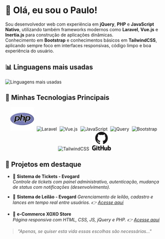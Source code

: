 # 👋 Olá, eu sou o Paulo!

Sou desenvolvedor web com experiência em **jQuery**, **PHP** e **JavaScript Nativo**, utilizando também frameworks modernos como **Laravel**, **Vue.js** e **Inertia.js** para construção de aplicações dinâmicas.  
Conhecimento em **Bootstrap** e conhecimentos básicos em **TailwindCSS**, aplicando sempre foco em interfaces responsivas, código limpo e boa experiência do usuário.

## 📊 Linguagens mais usadas

![Linguagens mais usadas](https://github-readme-stats.vercel.app/api/top-langs/?username=pccardoso&theme=radical)

## 🚀 Minhas Tecnologias Principais

<p align="center" background="gray">
  <!-- PHP -->
  <img src="https://github.com/devicons/devicon/blob/master/icons/php/php-original.svg" width="75" style="margin-right:5px" alt="PHP"/>

  <!-- Laravel (imagem alternativa) -->
  <img src="https://static-00.iconduck.com/assets.00/laravel-icon-497x512-uwybstke.png" width="65" style="margin-right:5px" alt="Laravel"/>

  <!-- Vue.js -->
  <img src="https://cdn.jsdelivr.net/gh/devicons/devicon/icons/vuejs/vuejs-original.svg" width="70" style="margin-right:5px" alt="Vue.js"/>

  <!-- JavaScript -->
  <img src="https://cdn.jsdelivr.net/gh/devicons/devicon/icons/javascript/javascript-original.svg" width="70" style="margin-right:5px" alt="JavaScript"/>

  <!-- jQuery -->
  <img src="https://cdn.jsdelivr.net/gh/devicons/devicon/icons/jquery/jquery-original.svg" width="70" style="margin-right:5px" alt="jQuery"/>

  <!-- Bootstrap -->
  <img src="https://cdn.jsdelivr.net/gh/devicons/devicon/icons/bootstrap/bootstrap-original.svg" width="70" style="margin-right:5px" alt="Bootstrap"/>

  <!-- TailwindCSS (imagem alternativa) -->
  <img src="https://www.vectorlogo.zone/logos/tailwindcss/tailwindcss-icon.svg" width="70" style="margin-right:5px" alt="TailwindCSS"/>

  <!-- GitHub -->
  <img src="https://github.com/devicons/devicon/blob/master/icons/github/github-original-wordmark.svg" width="60" alt="GitHub"/>
</p>

## 📂 Projetos em destaque

- 🎫 **Sistema de Tickets - Evogard**  
  *Controle de tickets com painel administrativo, autenticação, mudança de status com notificações (desenvolvimento).*

- 💸 **Sistema de Leilão - Evogard**
  *Gerenciamento de leilão, cadastro e lances em tempo real entre usuários.*
  *👉 [Acesse aqui](https://www.usexoxo.com.br/leilao/index.php)*

- 💎 **e-Commerce XOXO Store**  
  *Página responsiva com HTML, CSS, JS, jQuery e PHP.*
  *👉 [Acesse aqui](https://www.usexoxo.com.br/app/page/index.php)*

> *"Apenas, se quiser esta vida essas escolhas são necessárias..."*
